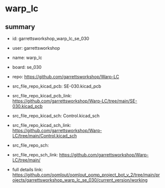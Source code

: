 # warp_lc
 
## summary 
* id: garrettsworkshop_warp_lc_se_030
* user: garrettsworkshop
* name: warp_lc
* board: se_030
* repo: https://github.com/garrettsworkshop/Warp-LC
* src_file_repo_kicad_pcb: SE-030.kicad_pcb
* src_file_repo_kicad_pcb_link: https://github.com/garrettsworkshop/Warp-LC/tree/main/SE-030.kicad_pcb
* src_file_repo_kicad_sch: Control.kicad_sch
* src_file_repo_kicad_sch_link: https://github.com/garrettsworkshop/Warp-LC/tree/main/Control.kicad_sch

* src_file_repo_sch: 
* src_file_repo_sch_link: https://github.com/garrettsworkshop/Warp-LC/tree/main/
* full details link: https://github.com/oomlout/oomlout_oomp_project_bot_v_2/tree/main/projects/garrettsworkshop_warp_lc_se_030/current_version/working  







